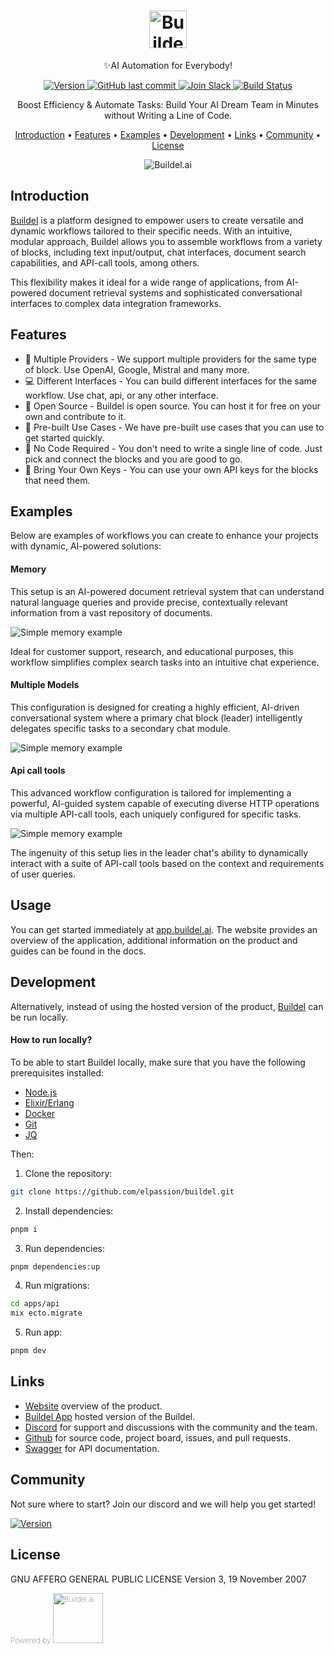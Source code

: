 <h1 align="center">
  <a href="https://buildel.ai/">
      <img src="apps/web-remix/public/logo.svg" alt="Buildel.ai" title="Buildel"  height="60" />
  </a>
</h1>

<p align="center">✨AI Automation for Everybody!</p>

<p align="center">
    <a href="https://github.com/elpassion/buildel/releases">
        <img src="https://img.shields.io/github/release/elpassion/buildel.svg?style=flat&color=success" alt="Version"/>
    </a>
    <a href="https://github.com/elpassion/buildel">
        <img src="https://img.shields.io/github/last-commit/elpassion/buildel.svg?style=flat&color=blue" alt="GitHub last commit"/>
    </a>
    <a href="https://discord.gg/SUXs7FyRT2">
        <img src="https://img.shields.io/badge/discord-join-success?style=flat&logo=discord" alt="Join Slack"/>
    </a>
    <a href="https://github.com/elpassion/buildel/actions/workflows/web-test.yml">
        <img src="https://img.shields.io/github/actions/workflow/status/elpassion/buildel/web-release.yml" alt="Build Status"/>
    </a>
</p>

<p align="center">Boost Efficiency & Automate Tasks: Build Your AI Dream Team in Minutes without Writing a Line of Code.</p>

<p align="center">
  <a href="#introduction">Introduction</a> •
  <a href="#features">Features</a> •
  <a href="#examples">Examples</a> •
  <a href="#development">Development</a> •
  <a href="#links">Links</a> •
  <a href="#community">Community</a> •
  <a href="#license">License</a>
</p>

<p align="center">
    <img src="apps/web-remix/public/buildel-landing-hero.webp" alt="Buildel.ai" />
</p>

## Introduction

[Buildel](https://buildel.ai/) is a platform designed to empower users to create versatile and dynamic workflows tailored to their specific needs.
With an intuitive, modular approach, Buildel allows you to assemble workflows from a variety of blocks, including text input/output, chat interfaces, document search capabilities, and API-call tools, among others.

This flexibility makes it ideal for a wide range of applications, from AI-powered document retrieval systems and sophisticated conversational interfaces to complex data integration frameworks.

## Features

- 🔀 Multiple Providers - We support multiple providers for the same type of block. Use OpenAI, Google, Mistral and many more.
- 💻 Different Interfaces - You can build different interfaces for the same workflow. Use chat, api, or any other interface.
- 📖 Open Source - Buildel is open source. You can host it for free on your own and contribute to it.
- 🚀 Pre-built Use Cases - We have pre-built use cases that you can use to get started quickly.
- 🧩 No Code Required - You don't need to write a single line of code. Just pick and connect the blocks and you are good to go.
- 🔑 Bring Your Own Keys - You can use your own API keys for the blocks that need them.

## Examples

Below are examples of workflows you can create to enhance your projects with dynamic, AI-powered solutions:

#### Memory

This setup is an AI-powered document retrieval system that can understand natural language queries and provide precise, contextually relevant information from a vast repository of documents.

<p>
    <img src="apps/web-remix/public/examples/memory.webp" alt="Simple memory example" />
</p>

Ideal for customer support, research, and educational purposes, this workflow simplifies complex search tasks into an intuitive chat experience.

#### Multiple Models

This configuration is designed for creating a highly efficient, AI-driven conversational system where a primary chat block (leader) intelligently delegates specific tasks to a secondary chat module.

<p>
    <img src="apps/web-remix/public/examples/multiple-models.webp" alt="Simple memory example" />
</p>

#### Api call tools

This advanced workflow configuration is tailored for implementing a powerful, AI-guided system capable of executing diverse HTTP operations via multiple API-call tools, each uniquely configured for specific tasks.

<p>
    <img src="apps/web-remix/public/examples/api-call-tools.webp" alt="Simple memory example" />
</p>

The ingenuity of this setup lies in the leader chat's ability to dynamically interact with a suite of API-call tools based on the context and requirements of user queries.

## Usage

You can get started immediately at [app.buildel.ai](https://app.buildel.ai/).
The website provides an overview of the application, additional information on the product and guides can be found in the docs.

## Development

Alternatively, instead of using the hosted version of the product, [Buildel](https://app.buildel.ai/) can be run locally.

#### How to run locally?

To be able to start Buildel locally, make sure that you have the following prerequisites installed:

- [Node.js](https://nodejs.org/en/download)
- [Elixir/Erlang](https://elixir-lang.org/install.html)
- [Docker](https://docs.docker.com/engine/install/)
- [Git](https://git-scm.com/book/en/v2/Getting-Started-Installing-Git)
- [JQ](https://jqlang.github.io/jq/)

Then:

1. Clone the repository:

```bash
git clone https://github.com/elpassion/buildel.git
```

2. Install dependencies:

```bash
pnpm i
```

3. Run dependencies:

```bash
pnpm dependencies:up
```

4. Run migrations:

```bash
cd apps/api
mix ecto.migrate
```

5. Run app:

```bash
pnpm dev
```

## Links

- [Website](https://buildel.ai/) overview of the product.
- [Buildel App](https://app.buildel.ai/) hosted version of the Buildel.
- [Discord](https://discord.gg/SUXs7FyRT2) for support and discussions with the community and the team.
- [Github](https://github.com/elpassion/buildel) for source code, project board, issues, and pull requests.
- [Swagger](https://buildel.ai/) for API documentation.

## Community

Not sure where to start? Join our discord and we will help you get started!

<a href="https://discord.gg/SUXs7FyRT2">
  <img src="apps/web-remix/public/join-discord.svg" alt="Version"/>
</a>

## License

GNU AFFERO GENERAL PUBLIC LICENSE
Version 3, 19 November 2007

<p style="font-weight: lighter; font-size: 12px">
  Powered by
  <a href="https://www.elpassion.com/">
    <img src="apps/web-remix/public/ELP-logo.png" alt="Buildel.ai" width="80"/>
  </a>
</p>
